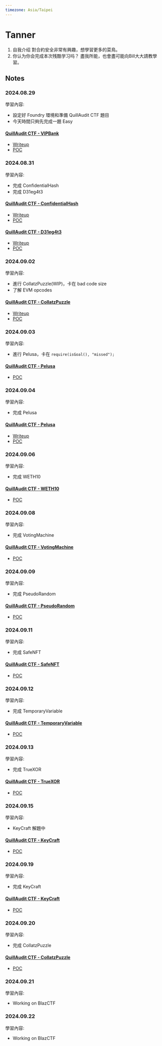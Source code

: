 ```yaml
---
timezone: Asia/Taipei
---
```



# Tanner

1. 自我介绍
    對合約安全非常有興趣，想學習更多的菜鳥。
2. 你认为你会完成本次残酷学习吗？ 
    盡我所能，也會盡可能向Bill大大請教學習。

## Notes

<!-- Content_START -->

### 2024.08.29

學習內容: 

- 設定好 Foundry 環境和準備 QuillAudit CTF 題目
- 今天時間只夠先完成一題 Easy

#### [QuillAudit CTF - VIPBank](./Writeup/Tanner/src/QuillCTF/VIPBank.sol)

- [Writeup](./Writeup/Tanner/writeup/QuillCTF/VIPBank.md) 
- [POC](./Writeup/Tanner/test/QuillCTF/VIPBank.t.sol) 

### 2024.08.31

學習內容: 

- 完成 ConfidentialHash
- 完成 D31eg4t3

#### [QuillAudit CTF - ConfidentialHash](./Writeup/Tanner/src/QuillCTF/ConfidentialHash.sol)

- [Writeup](./Writeup/Tanner/writeup/QuillCTF/ConfidentialHash.md) 
- [POC](./Writeup/Tanner/test/QuillCTF/ConfidentialHash.t.sol) 

#### [QuillAudit CTF - D31eg4t3](./Writeup/Tanner/src/QuillCTF/D31eg4t3.sol)

- [Writeup](./Writeup/Tanner/writeup/QuillCTF/D31eg4t3.md) 
- [POC](./Writeup/Tanner/test/QuillCTF/D31eg4t3.t.sol) 

### 2024.09.02

學習內容: 

- 進行 CollatzPuzzle(WIP)，卡在 bad code size
- 了解 EVM opcodes

#### [QuillAudit CTF - CollatzPuzzle](./Writeup/Tanner/src/QuillCTF/CollatzPuzzle.sol)

- [Writeup](./Writeup/Tanner/writeup/QuillCTF/CollatzPuzzle.md) 
- [POC](./Writeup/Tanner/test/QuillCTF/CollatzPuzzle.t.sol) 


### 2024.09.03

學習內容: 

- 進行 Pelusa，卡在 `require(isGoal(), "missed");`

#### [QuillAudit CTF - Pelusa](./Writeup/Tanner/src/QuillCTF/Pelusa.sol)

- [POC](./Writeup/Tanner/test/QuillCTF/Pelusa.t.sol) 


### 2024.09.04

學習內容: 

- 完成 Pelusa

#### [QuillAudit CTF - Pelusa](./Writeup/Tanner/src/QuillCTF/Pelusa.sol)

- [Writeup](./Writeup/Tanner/writeup/QuillCTF/Pelusa.md) 
- [POC](./Writeup/Tanner/test/QuillCTF/Pelusa.t.sol) 

### 2024.09.06

學習內容: 

- 完成 WETH10

#### [QuillAudit CTF - WETH10](./Writeup/Tanner/src/QuillCTF/WETH10.sol)

- [POC](./Writeup/Tanner/test/QuillCTF/WETH10.t.sol) 


### 2024.09.08

學習內容: 

- 完成 VotingMachine

#### [QuillAudit CTF - VotingMachine](./Writeup/Tanner/src/QuillCTF/VotingMachine.sol)

- [POC](./Writeup/Tanner/test/QuillCTF/VotingMachine.t.sol) 


### 2024.09.09

學習內容: 

- 完成 PseudoRandom

#### [QuillAudit CTF - PseudoRandom](./Writeup/Tanner/src/QuillCTF/PseudoRandom.sol)

- [POC](./Writeup/Tanner/test/QuillCTF/PseudoRandom.t.sol) 

### 2024.09.11

學習內容: 

- 完成 SafeNFT

#### [QuillAudit CTF - SafeNFT](./Writeup/Tanner/src/QuillCTF/SafeNFT.sol)

- [POC](./Writeup/Tanner/test/QuillCTF/SafeNFT.t.sol) 

### 2024.09.12

學習內容: 

- 完成 TemporaryVariable

#### [QuillAudit CTF - TemporaryVariable](./Writeup/Tanner/src/QuillCTF/TemporaryVariable.sol)

- [POC](./Writeup/Tanner/test/QuillCTF/TemporaryVariable.t.sol) 

### 2024.09.13

學習內容: 

- 完成 TrueXOR

#### [QuillAudit CTF - TrueXOR](./Writeup/Tanner/src/QuillCTF/TrueXOR.sol)

- [POC](./Writeup/Tanner/test/QuillCTF/TrueXOR.t.sol) 


### 2024.09.15

學習內容: 

- KeyCraft 解題中

#### [QuillAudit CTF - KeyCraft](./Writeup/Tanner/src/QuillCTF/KeyCraft.sol)

- [POC](./Writeup/Tanner/test/QuillCTF/KeyCraft.t.sol) 


### 2024.09.19

學習內容: 

- 完成 KeyCraft

#### [QuillAudit CTF - KeyCraft](./Writeup/Tanner/src/QuillCTF/KeyCraft.sol)

- [POC](./Writeup/Tanner/test/QuillCTF/KeyCraft.t.sol) 


### 2024.09.20

學習內容: 

- 完成 CollatzPuzzle

#### [QuillAudit CTF - CollatzPuzzle](./Writeup/Tanner/src/QuillCTF/CollatzPuzzle.sol)

- [POC](./Writeup/Tanner/test/QuillCTF/CollatzPuzzle.t.sol) 


### 2024.09.21

學習內容: 

- Working on BlazCTF


### 2024.09.22

學習內容: 

- Working on BlazCTF


<!-- Content_END -->

